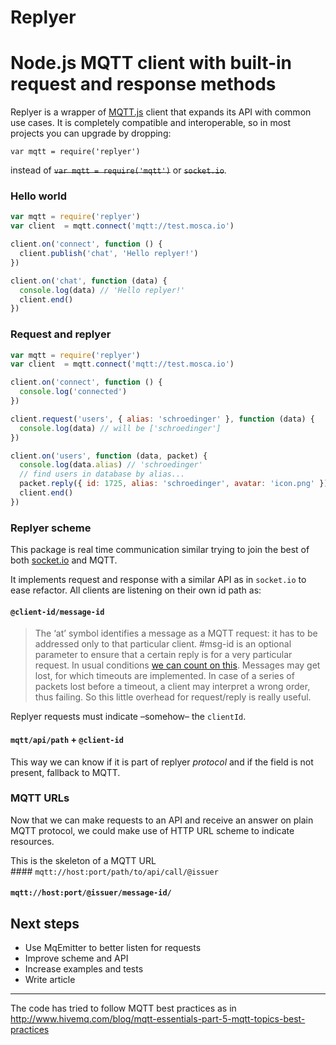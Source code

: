 # Replyer
# Node.js MQTT client with built-in request and response methods

Replyer is a wrapper of [MQTT.js](https://github.com/mqttjs/MQTT.js) client that expands its API with common use cases. It is completely compatible and interoperable, so in most projects you can upgrade by dropping:

```
var mqtt = require('replyer')
```
instead of ~~`var mqtt = require('mqtt')`~~ or ~~`socket.io`~~.

### Hello world
```javascript
var mqtt = require('replyer')
var client  = mqtt.connect('mqtt://test.mosca.io')

client.on('connect', function () {
  client.publish('chat', 'Hello replyer!')
})

client.on('chat', function (data) {
  console.log(data) // 'Hello replyer!'
  client.end()
})
```

### Request and replyer
```javascript
var mqtt = require('replyer')
var client  = mqtt.connect('mqtt://test.mosca.io')

client.on('connect', function () {
  console.log('connected')
})

client.request('users', { alias: 'schroedinger' }, function (data) {
  console.log(data) // will be ['schroedinger']
})

client.on('users', function (data, packet) {
  console.log(data.alias) // 'schroedinger'
  // find users in database by alias...
  packet.reply({ id: 1725, alias: 'schroedinger', avatar: 'icon.png' })
  client.end()
})
```

### Replyer scheme
This package is real time communication similar trying to join the best of both [socket.io](http://socket.io/) and MQTT.

It implements request and response with a similar API as in `socket.io` to ease refactor. All clients are listening on their own id path as:

#### `@client-id/message-id`

> The ‘at’ symbol identifies a message as a MQTT request: it has to be addressed only to that particular client. #msg-id is an optional parameter to ensure that a certain reply is for a very particular request. In usual conditions [we can count on this](http://stackoverflow.com/questions/30955110/is-message-order-preserved). Messages may get lost, for which timeouts are implemented. In case of a series of packets lost before a timeout, a client may interpret a wrong order, thus failing. So this little overhead for request/reply is really useful.

Replyer requests must indicate –somehow– the `clientId`.

#### `mqtt/api/path` + `@client-id`

This way we can know if it is part of replyer _protocol_ and if the field is not present, fallback to MQTT.

### MQTT URLs
Now that we can make requests to an API and receive an answer on plain MQTT protocol, we could make use of HTTP URL scheme to indicate resources.

This is the skeleton of a MQTT URL
#### `mqtt://host:port/path/to/api/call/@issuer`
#### `mqtt://host:port/@issuer/message-id/`

## Next steps
* Use MqEmitter to better listen for requests
* Improve scheme and API
* Increase examples and tests
* Write article

---
The code has tried to follow MQTT best practices as in http://www.hivemq.com/blog/mqtt-essentials-part-5-mqtt-topics-best-practices
